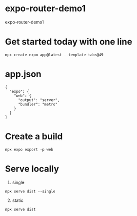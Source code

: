 # expo-router-demo1
expo-router-demo1

# Get started today with one line
```
npx create-expo-app@latest --template tabs@49
```

# app.json
```
{
  "expo": {
    "web": {
      "output": "server",
      "bundler": "metro"
    }
  }
}

```

# Create a build
```
npx expo export -p web
```

# Serve locally

1. single
```
npx serve dist --single
```

2. static
```
npx serve dist
```

